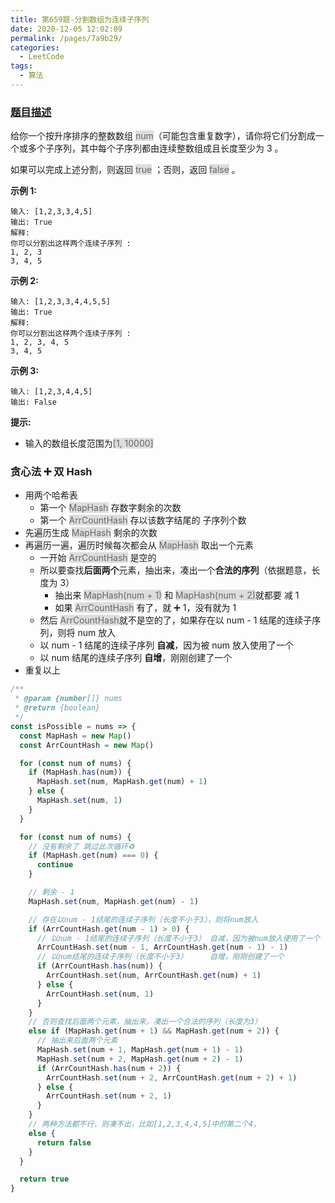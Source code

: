 ```yaml
---
title: 第659题-分割数组为连续子序列
date: 2020-12-05 12:02:09
permalink: /pages/7a9b29/
categories:
  - LeetCode
tags:
  - 算法
---
```


### [题目描述](https://leetcode-cn.com/problems/split-array-into-consecutive-subsequences/)

给你一个按升序排序的整数数组 <span style="background: #ddd; color: #666;">num</span>（可能包含重复数字），请你将它们分割成一个或多个子序列，其中每个子序列都由连续整数组成且长度至少为 3 。

如果可以完成上述分割，则返回 <span style="background: #ddd; color: #666;">true</span> ；否则，返回 <span style="background: #ddd; color: #666;">false</span> 。

<!-- more -->

**示例 1:**

```
输入: [1,2,3,3,4,5]
输出: True
解释:
你可以分割出这样两个连续子序列 :
1, 2, 3
3, 4, 5
```

**示例 2:**

```
输入: [1,2,3,3,4,4,5,5]
输出: True
解释:
你可以分割出这样两个连续子序列 :
1, 2, 3, 4, 5
3, 4, 5
```

**示例 3:**

```
输入: [1,2,3,4,4,5]
输出: False
```

**提示:**

- 输入的数组长度范围为<span style="background: #ddd; color: #666;">[1, 10000]</span>

### 贪心法 ➕ 双 Hash

- 用两个哈希表
  - 第一个 <span style="background: #ddd; color: #666;">MapHash</span> 存数字剩余的次数
  - 第一个 <span style="background: #ddd; color: #666;">ArrCountHash</span> 存以该数字结尾的 子序列个数
- 先遍历生成 <span style="background: #ddd; color: #666;">MapHash</span> 剩余的次数
- 再遍历一遍，遍历时候每次都会从 <span style="background: #ddd; color: #666;">MapHash</span> 取出一个元素
  - 一开始 <span style="background: #ddd; color: #666;">ArrCountHash</span> 是空的
  - 所以要查找**后面两个**元素，抽出来，凑出一个**合法的序列**（依据题意，长度为 3）
    - 抽出来 <span style="background: #ddd; color: #666;">MapHash(num + 1)</span> 和 <span style="background: #ddd; color: #666;">MapHash(num + 2)</span>就都要 减 1
    - 如果 <span style="background: #ddd; color: #666;">ArrCountHash</span> 有了，就 ➕ 1，没有就为 1
  - 然后 <span style="background: #ddd; color: #666;">ArrCountHash</span>就不是空的了，如果存在以 num - 1 结尾的连续子序列，则将 num 放入
  - 以 num - 1 结尾的连续子序列 **自减**，因为被 num 放入使用了一个
  - 以 num 结尾的连续子序列 **自增**，刚刚创建了一个
- 重复以上

```JavaScript
/**
 * @param {number[]} nums
 * @return {boolean}
 */
const isPossible = nums => {
  const MapHash = new Map()
  const ArrCountHash = new Map()

  for (const num of nums) {
    if (MapHash.has(num)) {
      MapHash.set(num, MapHash.get(num) + 1)
    } else {
      MapHash.set(num, 1)
    }
  }

  for (const num of nums) {
    // 没有剩余了 跳过此次循环♻️
    if (MapHash.get(num) === 0) {
      continue
    }

    // 剩余 - 1
    MapHash.set(num, MapHash.get(num) - 1)

    // 存在以num - 1结尾的连续子序列（长度不小于3），则将num放入
    if (ArrCountHash.get(num - 1) > 0) {
      // 以num - 1结尾的连续子序列（长度不小于3） 自减，因为被num放入使用了一个
      ArrCountHash.set(num - 1, ArrCountHash.get(num - 1) - 1)
      // 以num结尾的连续子序列（长度不小于3）     自增，刚刚创建了一个
      if (ArrCountHash.has(num)) {
        ArrCountHash.set(num, ArrCountHash.get(num) + 1)
      } else {
        ArrCountHash.set(num, 1)
      }
    }
    // 否则查找后面两个元素，抽出来，凑出一个合法的序列（长度为3）
    else if (MapHash.get(num + 1) && MapHash.get(num + 2)) {
      // 抽出来后面两个元素
      MapHash.set(num + 1, MapHash.get(num + 1) - 1)
      MapHash.set(num + 2, MapHash.get(num + 2) - 1)
      if (ArrCountHash.has(num + 2)) {
        ArrCountHash.set(num + 2, ArrCountHash.get(num + 2) + 1)
      } else {
        ArrCountHash.set(num + 2, 1)
      }
    }
    // 两种方法都不行，则凑不出，比如[1,2,3,4,4,5]中的第二个4，
    else {
      return false
    }
  }

  return true
}
```
